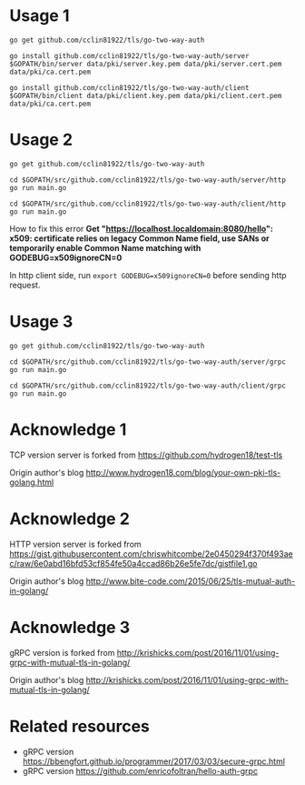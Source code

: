 # Usage 1

```
go get github.com/cclin81922/tls/go-two-way-auth

go install github.com/cclin81922/tls/go-two-way-auth/server
$GOPATH/bin/server data/pki/server.key.pem data/pki/server.cert.pem data/pki/ca.cert.pem

go install github.com/cclin81922/tls/go-two-way-auth/client
$GOPATH/bin/client data/pki/client.key.pem data/pki/client.cert.pem data/pki/ca.cert.pem
```

# Usage 2

```
go get github.com/cclin81922/tls/go-two-way-auth

cd $GOPATH/src/github.com/cclin81922/tls/go-two-way-auth/server/http
go run main.go

cd $GOPATH/src/github.com/cclin81922/tls/go-two-way-auth/client/http
go run main.go
```

How to fix this error **Get "https://localhost.localdomain:8080/hello": x509: certificate relies on legacy Common Name field, use SANs or temporarily enable Common Name matching with GODEBUG=x509ignoreCN=0**

In http client side, run `export GODEBUG=x509ignoreCN=0` before sending http request.

# Usage 3

```
go get github.com/cclin81922/tls/go-two-way-auth

cd $GOPATH/src/github.com/cclin81922/tls/go-two-way-auth/server/grpc
go run main.go

cd $GOPATH/src/github.com/cclin81922/tls/go-two-way-auth/client/grpc
go run main.go
```

# Acknowledge 1

TCP version server is forked from https://github.com/hydrogen18/test-tls

Origin author's blog http://www.hydrogen18.com/blog/your-own-pki-tls-golang.html

# Acknowledge 2

HTTP version server is forked from https://gist.githubusercontent.com/chriswhitcombe/2e0450294f370f493aec/raw/6e0abd16bfd53cf854fe50a4ccad86b26e5fe7dc/gistfile1.go

Origin author's blog http://www.bite-code.com/2015/06/25/tls-mutual-auth-in-golang/

# Acknowledge 3

gRPC version is forked from http://krishicks.com/post/2016/11/01/using-grpc-with-mutual-tls-in-golang/

Origin author's blog http://krishicks.com/post/2016/11/01/using-grpc-with-mutual-tls-in-golang/

# Related resources

* gRPC version https://bbengfort.github.io/programmer/2017/03/03/secure-grpc.html
* gRPC version https://github.com/enricofoltran/hello-auth-grpc
